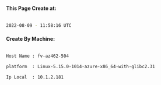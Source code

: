 
   
#### This Page Create at:

```bash

2022-08-09 - 11:58:16 UTC

```

#### Create By Machine:

```bash

Host Name : fv-az462-504

platform  : Linux-5.15.0-1014-azure-x86_64-with-glibc2.31

Ip Local  : 10.1.2.181

```

